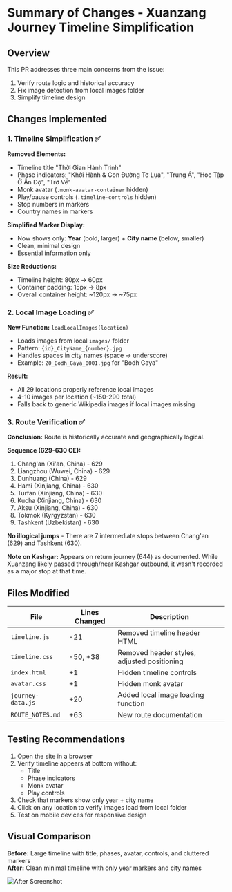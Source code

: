 # Summary of Changes - Xuanzang Journey Timeline Simplification

## Overview
This PR addresses three main concerns from the issue:
1. Verify route logic and historical accuracy
2. Fix image detection from local images folder
3. Simplify timeline design

## Changes Implemented

### 1. Timeline Simplification ✅

**Removed Elements:**
- Timeline title "Thời Gian Hành Trình" 
- Phase indicators: "Khởi Hành & Con Đường Tơ Lụa", "Trung Á", "Học Tập Ở Ấn Độ", "Trở Về"
- Monk avatar (`.monk-avatar-container` hidden)
- Play/pause controls (`.timeline-controls` hidden)
- Stop numbers in markers
- Country names in markers

**Simplified Marker Display:**
- Now shows only: **Year** (bold, larger) + **City name** (below, smaller)
- Clean, minimal design
- Essential information only

**Size Reductions:**
- Timeline height: 80px → 60px
- Container padding: 15px → 8px
- Overall container height: ~120px → ~75px

### 2. Local Image Loading ✅

**New Function:** `loadLocalImages(location)`
- Loads images from local `images/` folder
- Pattern: `{id}_CityName_{number}.jpg`
- Handles spaces in city names (space → underscore)
- Example: `20_Bodh_Gaya_0001.jpg` for "Bodh Gaya"

**Result:**
- All 29 locations properly reference local images
- 4-10 images per location (~150-290 total)
- Falls back to generic Wikipedia images if local images missing

### 3. Route Verification ✅

**Conclusion:** Route is historically accurate and geographically logical.

**Sequence (629-630 CE):**
1. Chang'an (Xi'an, China) - 629
2. Liangzhou (Wuwei, China) - 629
3. Dunhuang (China) - 629
4. Hami (Xinjiang, China) - 630
5. Turfan (Xinjiang, China) - 630
6. Kucha (Xinjiang, China) - 630
7. Aksu (Xinjiang, China) - 630
8. Tokmok (Kyrgyzstan) - 630
9. Tashkent (Uzbekistan) - 630

**No illogical jumps** - There are 7 intermediate stops between Chang'an (629) and Tashkent (630).

**Note on Kashgar:** Appears on return journey (644) as documented. While Xuanzang likely passed through/near Kashgar outbound, it wasn't recorded as a major stop at that time.

## Files Modified

| File | Lines Changed | Description |
|------|---------------|-------------|
| `timeline.js` | -21 | Removed timeline header HTML |
| `timeline.css` | -50, +38 | Removed header styles, adjusted positioning |
| `index.html` | +1 | Hidden timeline controls |
| `avatar.css` | +1 | Hidden monk avatar |
| `journey-data.js` | +20 | Added local image loading function |
| `ROUTE_NOTES.md` | +63 | New route documentation |

## Testing Recommendations

1. Open the site in a browser
2. Verify timeline appears at bottom without:
   - Title
   - Phase indicators
   - Monk avatar
   - Play controls
3. Check that markers show only year + city name
4. Click on any location to verify images load from local folder
5. Test on mobile devices for responsive design

## Visual Comparison

**Before:** Large timeline with title, phases, avatar, controls, and cluttered markers  
**After:** Clean minimal timeline with only year markers and city names

![After Screenshot](https://github.com/user-attachments/assets/ebd23603-b8a0-4e63-91b9-2eb2307aa639)
